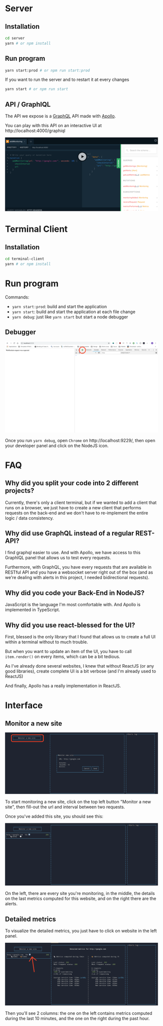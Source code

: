 # Server

## Installation

```bash
cd server
yarn # or npm install
```

## Run program

```bash
yarn start:prod # or npm run start:prod
```

If you want to run the server and to restart it at every changes

```bash
yarn start # or npm run start
```

## API / GraphIQL

The API we expose is a [GraphQL](https://graphql.org/) API made with [Apollo](https://www.apollographql.com/).

You can play with this API on an interactive UI at http://localhost:4000/graphiql

![GraphIQL](./images/graphiql.png)

# Terminal Client

## Installation

```bash
cd terminal-client
yarn # or npm install
```

# Run program

Commands:

- `yarn start:prod`: build and start the application
- `yarn start`: build and start the application at each file change
- `yarn debug`: just like `yarn start` but start a node debugger

## Debugger

![debugger](./images/debugger.png)

Once you run `yarn debug`, open `Chrome` on http://localhost:9229/, then open your developer panel and click on the NodeJS icon.

# FAQ

## Why did you split your code into 2 different projects?

Currently, there's only a client terminal, but if we wanted to add a client that runs on a browser, we just have to create a new client that performs requests on the back-end and we don't have to re-implement the entire logic / data consistency.

## Why did use GraphQL instead of a regular REST-API?

I find graphql easier to use. And with Apollo, we have access to this GraphIQL panel that allows us to test every requests.

Furthermore, with GraphQL, you have every requests that are available in RESTful API and you have a websocket server right out of the box (and as we're dealing with alerts in this project, I needed bidirectional requests).

## Why did you code your Back-End in NodeJS?

JavaScript is the language I'm most comfortable with. And Apollo is implemented in TypeScript.

## Why did you use react-blessed for the UI?

First, blessed is the only library that I found that allows us to create a full UI within a terminal without to much trouble.

But when you want to update an item of the UI, you have to call `item.render()` on every items, which can be a bit tedious.

As I've already done several websites, I knew that without ReactJS (or any good libraries), create complete UI is a bit verbose (and I'm already used to ReactJS)

And finally, Apollo has a really implementation in ReactJS.

# Interface

## Monitor a new site

![popup add monitoring](./images/popup-add-monitoring.png)

To start monitoring a new site, click on the top left button "Monitor a new site", then fill-out the url and interval between two requests.

Once you've added this site, you should see this:

![popup add monitoring](./images/default-layout.png)

On the left, there are every site you're monitoring, in the middle, the details on the last metrics computed for this website, and on the right there are the alerts.

## Detailed metrics

To visualize the detailed metrics, you just have to click on website in the left panel.

![Detailed metrics](./images/detailed-metrics.png)

Then you'll see 2 columns: the one on the left contains metrics computed during the last 10 minutes, and the one on the right during the past hour.
